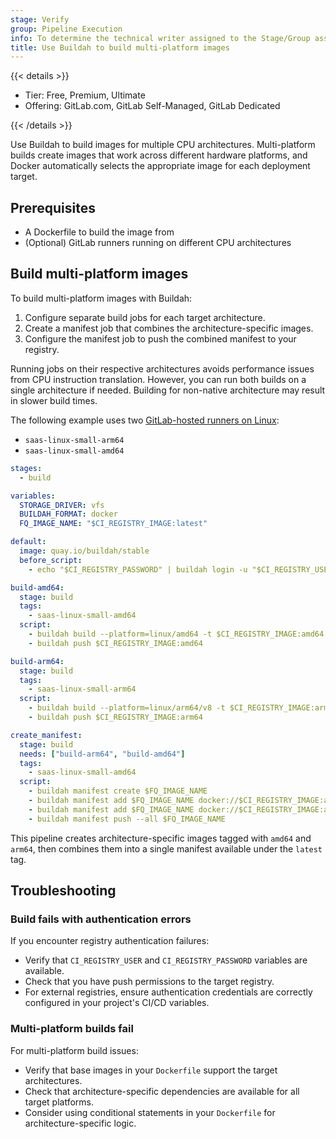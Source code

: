 ```yaml
---
stage: Verify
group: Pipeline Execution
info: To determine the technical writer assigned to the Stage/Group associated with this page, see https://handbook.gitlab.com/handbook/product/ux/technical-writing/#assignments
title: Use Buildah to build multi-platform images
---
```


{{< details >}}

- Tier: Free, Premium, Ultimate
- Offering: GitLab.com, GitLab Self-Managed, GitLab Dedicated

{{< /details >}}

Use Buildah to build images for multiple CPU architectures. Multi-platform builds
create images that work across different hardware platforms, and Docker automatically
selects the appropriate image for each deployment target.

## Prerequisites

- A Dockerfile to build the image from
- (Optional) GitLab runners running on different CPU architectures

## Build multi-platform images

To build multi-platform images with Buildah:

1. Configure separate build jobs for each target architecture.
1. Create a manifest job that combines the architecture-specific images.
1. Configure the manifest job to push the combined manifest to your registry.

Running jobs on their respective architectures avoids performance issues from CPU instruction translation.
However, you can run both builds on a single architecture if needed. Building for non-native architecture may result in slower build times.

The following example uses two [GitLab-hosted runners on Linux](../../ci/runners/hosted_runners/linux.md):

- `saas-linux-small-arm64`
- `saas-linux-small-amd64`

```yaml
stages:
  - build

variables:
  STORAGE_DRIVER: vfs
  BUILDAH_FORMAT: docker
  FQ_IMAGE_NAME: "$CI_REGISTRY_IMAGE:latest"

default:
  image: quay.io/buildah/stable
  before_script:
    - echo "$CI_REGISTRY_PASSWORD" | buildah login -u "$CI_REGISTRY_USER" --password-stdin $CI_REGISTRY

build-amd64:
  stage: build
  tags:
    - saas-linux-small-amd64
  script:
    - buildah build --platform=linux/amd64 -t $CI_REGISTRY_IMAGE:amd64 .
    - buildah push $CI_REGISTRY_IMAGE:amd64

build-arm64:
  stage: build
  tags:
    - saas-linux-small-arm64
  script:
    - buildah build --platform=linux/arm64/v8 -t $CI_REGISTRY_IMAGE:arm64 .
    - buildah push $CI_REGISTRY_IMAGE:arm64

create_manifest:
  stage: build
  needs: ["build-arm64", "build-amd64"]
  tags:
    - saas-linux-small-amd64
  script:
    - buildah manifest create $FQ_IMAGE_NAME
    - buildah manifest add $FQ_IMAGE_NAME docker://$CI_REGISTRY_IMAGE:amd64
    - buildah manifest add $FQ_IMAGE_NAME docker://$CI_REGISTRY_IMAGE:arm64
    - buildah manifest push --all $FQ_IMAGE_NAME
```

This pipeline creates architecture-specific images tagged with `amd64` and `arm64`,
then combines them into a single manifest available under the `latest` tag.

## Troubleshooting

### Build fails with authentication errors

If you encounter registry authentication failures:

- Verify that `CI_REGISTRY_USER` and `CI_REGISTRY_PASSWORD` variables are available.
- Check that you have push permissions to the target registry.
- For external registries, ensure authentication credentials are correctly configured
  in your project's CI/CD variables.

### Multi-platform builds fail

For multi-platform build issues:

- Verify that base images in your `Dockerfile` support the target architectures.
- Check that architecture-specific dependencies are available for all target platforms.
- Consider using conditional statements in your `Dockerfile` for architecture-specific logic.
